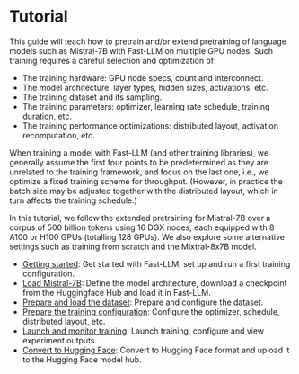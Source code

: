 # Tutorial


This guide will teach how to pretrain and/or extend pretraining of language models such as Mistral-7B with Fast-LLM on multiple GPU nodes.
Such training requires a careful selection and optimization of:
- The training hardware: GPU node specs, count and interconnect.
- The model architecture: layer types, hidden sizes, activations, etc.
- The training dataset and its sampling.
- The training parameters: optimizer, learning rate schedule, training duration, etc.
- The training performance optimizations: distributed layout, activation recomputation, etc.

When training a model with Fast-LLM (and other training libraries),
we generally assume the first four points to be predetermined as they are unrelated to the training framework,
and focus on the last one, i.e., we optimize a fixed training scheme for throughput.
(However, in practice the batch size may be adjusted together with the distributed layout,
which in turn affects the training schedule.)

In this tutorial, we follow the extended pretraining for Mistral-7B over a corpus of 500 billion tokens using 16 DGX nodes,
each equipped with 8 A100 or H100 GPUs (totalling 128 GPUs).
We also explore some alternative settings such as training from scratch and the Mixtral-8x7B model.


- [Getting started](getting_started.md): Get started with Fast-LLM, set up and run a first training configuration.
- [Load Mistral-7B](prepare_mistral.md): Define the model architecture, download a checkpoint from the Huggingface Hub and load it in Fast-LLM.
- [Prepare and load the dataset](prepare_data.md): Prepare and configure the dataset.
- [Prepare the training configuration](prepare_training.md): Configure the optimizer, schedule, distributed layout, etc.
- [Launch and monitor training](launch_training.md): Launch training, configure and view experiment outputs.
- [Convert to Hugging Face](convert_to_huggingface.md): Convert to Hugging Face format and upload it to the Hugging Face model hub.
